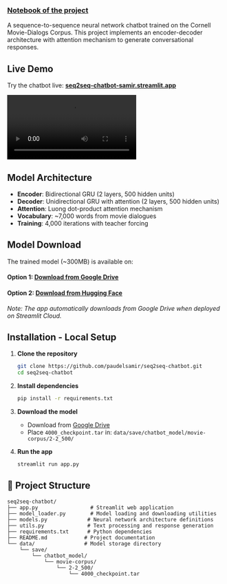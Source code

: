 ### [Notebook of the project](https://github.com/paudelsamir/365DaysOfData/blob/main/10-Projects-Based-ML-DL/02-Natural-Language-Processing/seq2seq-charbot/chatbot.ipynb)
A sequence-to-sequence neural network chatbot trained on the Cornell Movie-Dialogs Corpus. This project implements an encoder-decoder architecture with attention mechanism to generate conversational responses.


## Live Demo

Try the chatbot live: **[seq2seq-chatbot-samir.streamlit.app](https://seq2seq-chatbot-samir.streamlit.app)**

[<video controls src="demo.mp4" title="Title"></video>](https://github.com/user-attachments/assets/34fbf8b2-b575-407a-9b67-57ec68c59514)

##  Model Architecture

- **Encoder**: Bidirectional GRU (2 layers, 500 hidden units)
- **Decoder**: Unidirectional GRU with attention (2 layers, 500 hidden units)
- **Attention**: Luong dot-product attention mechanism
- **Vocabulary**: ~7,000 words from movie dialogues
- **Training**: 4,000 iterations with teacher forcing

##  Model Download
The trained model (~300MB) is available on:
#### Option 1:  [Download from Google Drive](https://drive.google.com/file/d/1DFdRoXweBM0qsrg9Uwg58_pICwOUlWjt/view?usp=drive_link)
#### Option 2:  [Download from Hugging Face](https://huggingface.co/paudelsamir/my-checkpoints/blob/main/4000_checkpoint.tar)

*Note: The app automatically downloads from Google Drive when deployed on Streamlit Cloud.*

## Installation - Local Setup

1. **Clone the repository**
   ```bash
   git clone https://github.com/paudelsamir/seq2seq-chatbot.git
   cd seq2seq-chatbot
   ```

2. **Install dependencies**
   ```bash
   pip install -r requirements.txt
   ```

3. **Download the model**
   - Download from [Google Drive](https://drive.google.com/file/d/1DFdRoXweBM0qsrg9Uwg58_pICwOUlWjt/view?usp=drive_link)
   - Place `4000_checkpoint.tar` in: `data/save/chatbot_model/movie-corpus/2-2_500/`

4. **Run the app**
   ```bash
   streamlit run app.py
   ```


## 📁 Project Structure

```
seq2seq-chatbot/
├── app.py                 # Streamlit web application
├── model_loader.py        # Model loading and downloading utilities
├── models.py             # Neural network architecture definitions
├── utils.py              # Text processing and response generation
├── requirements.txt      # Python dependencies
├── README.md            # Project documentation
└── data/                # Model storage directory
    └── save/
        └── chatbot_model/
            └── movie-corpus/
                └── 2-2_500/
                    └── 4000_checkpoint.tar
```

